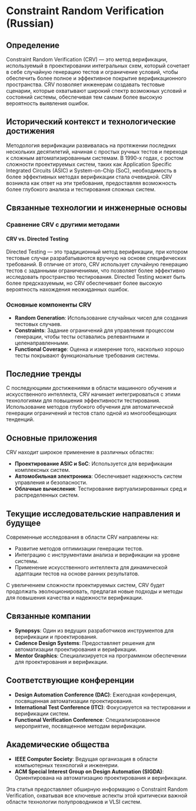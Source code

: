 # Constraint Random Verification (Russian)

## Определение
Constraint Random Verification (CRV) — это метод верификации, используемый в проектировании интегральных схем, который сочетает в себе случайную генерацию тестов и ограничение условий, чтобы обеспечить более полное и эффективное покрытие верификационного пространства. CRV позволяет инженерам создавать тестовые сценарии, которые охватывают широкий спектр возможных условий и состояний системы, обеспечивая тем самым более высокую вероятность выявления ошибок.

## Исторический контекст и технологические достижения
Методология верификации развивалась на протяжении последних нескольких десятилетий, начиная с простых ручных тестов и переходя к сложным автоматизированным системам. В 1990-х годах, с ростом сложности проектируемых систем, таких как Application Specific Integrated Circuits (ASIC) и System-on-Chip (SoC), необходимость в более эффективных методах верификации стала очевидной. CRV возникла как ответ на эти требования, предоставляя возможность более глубокого анализа и тестирования сложных систем.

## Связанные технологии и инженерные основы
### Сравнение CRV с другими методами
#### CRV vs. Directed Testing
Directed Testing — это традиционный метод верификации, при котором тестовые случаи разрабатываются вручную на основе специфических требований. В отличие от этого, CRV использует случайную генерацию тестов с заданными ограничениями, что позволяет более эффективно исследовать пространство тестирования. Directed Testing может быть более предсказуемым, но CRV обеспечивает более высокую вероятность нахождения неожиданных ошибок.

### Основные компоненты CRV
- **Random Generation**: Использование случайных чисел для создания тестовых случаев.
- **Constraints**: Задание ограничений для управления процессом генерации, чтобы тесты оставались релевантными и целенаправленными.
- **Functional Coverage**: Оценка и измерение того, насколько хорошо тесты покрывают функциональные требования системы.

## Последние тренды
С последующими достижениями в области машинного обучения и искусственного интеллекта, CRV начинает интегрироваться с этими технологиями для повышения эффективности тестирования. Использование методов глубокого обучения для автоматической генерации ограничений и тестов стало одной из многообещающих тенденций.

## Основные приложения
CRV находит широкое применение в различных областях:
- **Проектирование ASIC и SoC**: Используется для верификации комплексных систем.
- **Автомобильная электроника**: Обеспечивает надежность систем управления и безопасности.
- **Облачные вычисления**: Тестирование виртуализированных сред и распределенных систем.

## Текущие исследовательские направления и будущее
Современные исследования в области CRV направлены на:
- Развитие методов оптимизации генерации тестов.
- Интеграцию с инструментами анализа и верификации на уровне системы.
- Применение искусственного интеллекта для динамической адаптации тестов на основе ранних результатов.

С увеличением сложности проектируемых систем, CRV будет продолжать эволюционировать, предлагая новые подходы и методы для повышения качества и надежности верификации.

## Связанные компании
- **Synopsys**: Один из ведущих разработчиков инструментов для верификации и проектирования.
- **Cadence Design Systems**: Предоставляет решения для автоматизации проектирования и верификации.
- **Mentor Graphics**: Специализируется на программном обеспечении для проектирования и верификации.

## Соответствующие конференции
- **Design Automation Conference (DAC)**: Ежегодная конференция, посвященная автоматизации проектирования.
- **International Test Conference (ITC)**: Фокусируется на тестировании и верификации систем.
- **Functional Verification Conference**: Специализированное мероприятие, посвященное методам верификации.

## Академические общества
- **IEEE Computer Society**: Ведущая организация в области компьютерных технологий и инженерии.
- **ACM Special Interest Group on Design Automation (SIGDA)**: Ориентирована на автоматизацию проектирования и верификации.

Эта статья предоставляет обширную информацию о Constraint Random Verification, охватывая все ключевые аспекты этой критически важной области технологии полупроводников и VLSI систем.